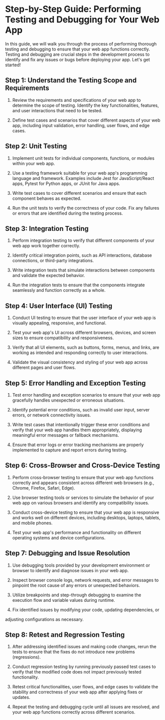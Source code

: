 # Step-by-Step Guide: Performing Testing and Debugging for Your Web App

In this guide, we will walk you through the process of performing thorough testing and debugging to ensure that your web app functions correctly. Testing and debugging are crucial steps in the development process to identify and fix any issues or bugs before deploying your app. Let's get started!

## Step 1: Understand the Testing Scope and Requirements

1. Review the requirements and specifications of your web app to determine the scope of testing. Identify the key functionalities, features, and user interactions that need to be tested.

2. Define test cases and scenarios that cover different aspects of your web app, including input validation, error handling, user flows, and edge cases.

## Step 2: Unit Testing

1. Implement unit tests for individual components, functions, or modules within your web app.

2. Use a testing framework suitable for your web app's programming language and framework. Examples include Jest for JavaScript/React apps, Pytest for Python apps, or JUnit for Java apps.

3. Write test cases to cover different scenarios and ensure that each component behaves as expected.

4. Run the unit tests to verify the correctness of your code. Fix any failures or errors that are identified during the testing process.

## Step 3: Integration Testing

1. Perform integration testing to verify that different components of your web app work together correctly.

2. Identify critical integration points, such as API interactions, database connections, or third-party integrations.

3. Write integration tests that simulate interactions between components and validate the expected behavior.

4. Run the integration tests to ensure that the components integrate seamlessly and function correctly as a whole.

## Step 4: User Interface (UI) Testing

1. Conduct UI testing to ensure that the user interface of your web app is visually appealing, responsive, and functional.

2. Test your web app's UI across different browsers, devices, and screen sizes to ensure compatibility and responsiveness.

3. Verify that all UI elements, such as buttons, forms, menus, and links, are working as intended and responding correctly to user interactions.

4. Validate the visual consistency and styling of your web app across different pages and user flows.

## Step 5: Error Handling and Exception Testing

1. Test error handling and exception scenarios to ensure that your web app gracefully handles unexpected or erroneous situations.

2. Identify potential error conditions, such as invalid user input, server errors, or network connectivity issues.

3. Write test cases that intentionally trigger these error conditions and verify that your web app handles them appropriately, displaying meaningful error messages or fallback mechanisms.

4. Ensure that error logs or error tracking mechanisms are properly implemented to capture and report errors during testing.

## Step 6: Cross-Browser and Cross-Device Testing

1. Perform cross-browser testing to ensure that your web app functions correctly and appears consistent across different web browsers (e.g., Chrome, Firefox, Safari, Edge).

2. Use browser testing tools or services to simulate the behavior of your web app on various browsers and identify any compatibility issues.

3. Conduct cross-device testing to ensure that your web app is responsive and works well on different devices, including desktops, laptops, tablets, and mobile phones.

4. Test your web app's performance and functionality on different operating systems and device configurations.

## Step 7: Debugging and Issue Resolution

1. Use debugging tools provided by your development environment or browser to identify and diagnose issues in your web app.

2. Inspect browser console logs, network requests, and error messages to pinpoint the root cause of any errors or unexpected behaviors.

3. Utilize breakpoints and step-through debugging to examine the execution flow and variable values during runtime.

4. Fix identified issues by modifying your code, updating dependencies, or

 adjusting configurations as necessary.

## Step 8: Retest and Regression Testing

1. After addressing identified issues and making code changes, rerun the tests to ensure that the fixes do not introduce new problems (regressions).

2. Conduct regression testing by running previously passed test cases to verify that the modified code does not impact previously tested functionality.

3. Retest critical functionalities, user flows, and edge cases to validate the stability and correctness of your web app after applying fixes or updates.

4. Repeat the testing and debugging cycle until all issues are resolved, and your web app functions correctly across different scenarios.

